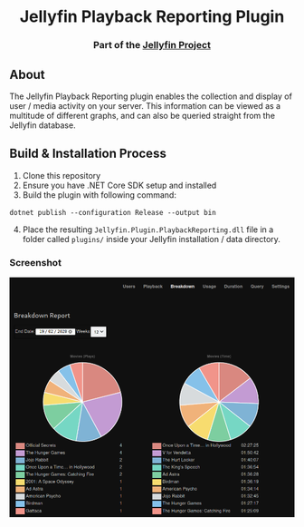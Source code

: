 <h1 align="center">Jellyfin Playback Reporting Plugin</h1>
<h3 align="center">Part of the <a href="https://jellyfin.org/">Jellyfin Project</a></h3>

## About

The Jellyfin Playback Reporting plugin enables the collection and display of user / media activity on your server.
This information can be viewed as a multitude of different graphs, and can also be queried straight from the Jellyfin database.

## Build & Installation Process

1. Clone this repository
2. Ensure you have .NET Core SDK setup and installed
3. Build the plugin with following command:

```
dotnet publish --configuration Release --output bin
```

4. Place the resulting `Jellyfin.Plugin.PlaybackReporting.dll` file in a folder called `plugins/` inside your Jellyfin installation / data directory.

### Screenshot

<img src=screenshot.png>
